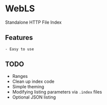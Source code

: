 # WebLS

Standalone HTTP File Index

## Features
    - Easy to use

<!--## .index

`.index` files are JSON and configure how the directory it's in is displayed.

A `.index` file may look like (without the comments)

```js
{
    //only show first 1000 files
    "max_files": 1000,
    //require password via basic auth
    "password": "bluefish123",
    //don't index directory
    "hide": true,
}
```-->

## TODO
- Ranges
- Clean up index code
- Simple theming
- Modifying listing parameters via `.index` files
- Optional JSON listing